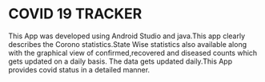 # COVID 19 TRACKER
This App was developed using Android Studio and java.This app clearly describes the Corono statistics.State Wise statistics
also available along with the graphical view of confirmed,recovered and diseased counts which gets updated on a daily basis.
The data gets updated daily.This App provides  covid status in a detailed manner.
